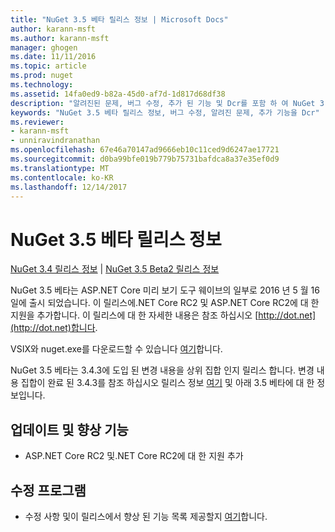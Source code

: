 ```yaml
---
title: "NuGet 3.5 베타 릴리스 정보 | Microsoft Docs"
author: karann-msft
ms.author: karann-msft
manager: ghogen
ms.date: 11/11/2016
ms.topic: article
ms.prod: nuget
ms.technology: 
ms.assetid: 14fa0ed9-b82a-45d0-af7d-1d817d68df38
description: "알려진된 문제, 버그 수정, 추가 된 기능 및 Dcr를 포함 하 여 NuGet 3.5 베타에 대 한 릴리스 정보입니다."
keywords: "NuGet 3.5 베타 릴리스 정보, 버그 수정, 알려진 문제, 추가 기능을 Dcr"
ms.reviewer:
- karann-msft
- unniravindranathan
ms.openlocfilehash: 67e46a70147ad9666eb10c11ced9d6247ae17721
ms.sourcegitcommit: d0ba99bfe019b779b75731bafdca8a37e35ef0d9
ms.translationtype: MT
ms.contentlocale: ko-KR
ms.lasthandoff: 12/14/2017
---
```

# <a name="nuget-35-beta-release-notes"></a>NuGet 3.5 베타 릴리스 정보

[NuGet 3.4 릴리스 정보](../release-notes/nuget-3.4.md) | [NuGet 3.5 Beta2 릴리스 정보](../release-notes/nuget-3.5-Beta2.md)

NuGet 3.5 베타는 ASP.NET Core 미리 보기 도구 웨이브의 일부로 2016 년 5 월 16 일에 출시 되었습니다. 이 릴리스에.NET Core RC2 및 ASP.NET Core RC2에 대 한 지원을 추가합니다. 이 릴리스에 대 한 자세한 내용은 참조 하십시오 [http://dot.net](http://dot.net)합니다.

VSIX와 nuget.exe를 다운로드할 수 있습니다 [여기](https://dist.nuget.org/index.html)합니다.

NuGet 3.5 베타는 3.4.3에 도입 된 변경 내용을 상위 집합 인지 릴리스 합니다. 변경 내용 집합이 완료 된 3.4.3를 참조 하십시오 릴리스 정보 [여기](https://github.com/NuGet/Home/issues?q=is%3Aissue+milestone%3A3.4.3+is%3Aclosed) 및 아래 3.5 베타에 대 한 정보입니다.

## <a name="updates-and-improvements"></a>업데이트 및 향상 기능

* ASP.NET Core RC2 및.NET Core RC2에 대 한 지원 추가

## <a name="fixes"></a>수정 프로그램

* 수정 사항 및이 릴리스에서 향상 된 기능 목록 제공할지 [여기](https://github.com/NuGet/Home/issues?q=is%3Aissue+milestone%3A%223.5+Beta%22+is%3Aclosed)합니다.